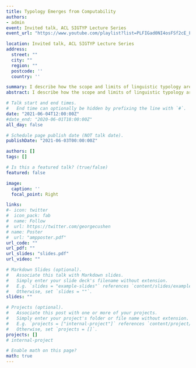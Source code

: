 ```yaml
---
title: Typology Emerges from Computability
authors:
- admin
event: Invited talk, ACL SIGTYP Lecture Series
event_url: "https://www.youtube.com/playlist?list=PLFIGad0NI4osFSf2cE_FCPZQ88CqCZGvm"

location: Invited talk, ACL SIGTYP Lecture Series
address:
  street: ""
  city: ""
  region: ""
  postcode: ''
  country: ''

summary: I describe how the scope and limits of linguistic typology are structured by restricted types of computation.   
abstract: I describe how the scope and limits of linguistic typology are structured by restricted types of computation.

# Talk start and end times.
#   End time can optionally be hidden by prefixing the line with `#`.
date: "2021-06-04T12:00:00Z"
#date_end: "2020-06-01T18:00:00Z"
all_day: false

# Schedule page publish date (NOT talk date).
publishDate: "2021-06-03T00:00:00Z"

authors: []
tags: []

# Is this a featured talk? (true/false)
featured: false

image:
  caption: ''
  focal_point: Right

links:
#- icon: twitter
#  icon_pack: fab
#  name: Follow
#  url: https://twitter.com/georgecushen
# name: Poster
#  url: "ampposter.pdf"
url_code: ""
url_pdf: ""
url_slides: "slides.pdf"
url_video: ""

# Markdown Slides (optional).
#   Associate this talk with Markdown slides.
#   Simply enter your slide deck's filename without extension.
#   E.g. `slides = "example-slides"` references `content/slides/example-slides.md`.
#   Otherwise, set `slides = ""`.
slides: ""

# Projects (optional).
#   Associate this post with one or more of your projects.
#   Simply enter your project's folder or file name without extension.
#   E.g. `projects = ["internal-project"]` references `content/project/deep-learning/index.md`.
#   Otherwise, set `projects = []`.
projects: []
# internal-project

# Enable math on this page?
math: true
---
```

